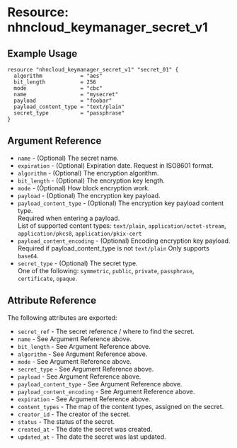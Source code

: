 # Resource: nhncloud_keymanager_secret_v1

## Example Usage

```
resource "nhncloud_keymanager_secret_v1" "secret_01" {
  algorithm            = "aes"
  bit_length           = 256
  mode                 = "cbc"
  name                 = "mysecret"
  payload              = "foobar"
  payload_content_type = "text/plain"
  secret_type          = "passphrase"
}
```

## Argument Reference

* `name` - (Optional) The secret name.
* `expiration` - (Optional) Expiration date. Request in ISO8601 format.
* `algorithm` - (Optional) The encryption algorithm.
* `bit_length` - (Optional) The encryption key length.
* `mode` - (Optional) How block encryption work.
* `payload` - (Optional) The encryption key payload.
* `payload_content_type` - (Optional) The encryption key payload content type. </br>Required when entering a payload. </br>List of supported content types: `text/plain`, `application/octet-stream`, `application/pkcs8`, `application/pkix-cert`
* `payload_content_encoding` - (Optional) Encoding encryption key payload. </br>Required if payload_content_type is not `text/plain` Only supports `base64`.
* `secret_type` - (Optional) The secret type. </br>One of the following: `symmetric`, `public`, `private`, `passphrase`, `certificate`, `opaque`.



## Attribute Reference

The following attributes are exported:

* `secret_ref` - The secret reference / where to find the secret.
* `name` - See Argument Reference above.
* `bit_length` - See Argument Reference above.
* `algorithm` - See Argument Reference above.
* `mode` - See Argument Reference above.
* `secret_type` - See Argument Reference above.
* `payload` - See Argument Reference above.
* `payload_content_type` - See Argument Reference above.
* `payload_content_encoding` - See Argument Reference above.
* `expiration` - See Argument Reference above.
* `content_types` - The map of the content types, assigned on the secret.
* `creator_id` - The creator of the secret.
* `status` - The status of the secret.
* `created_at` - The date the secret was created.
* `updated_at` - The date the secret was last updated.
